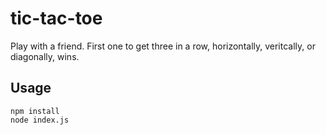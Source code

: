 # tic-tac-toe
Play with a friend.  First one to get three in a row, horizontally, veritcally, or diagonally, wins.

## Usage
```
npm install
node index.js
```
